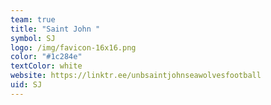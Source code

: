 ```yaml
---
team: true
title: "Saint John "
symbol: SJ
logo: /img/favicon-16x16.png
color: "#1c284e"
textColor: white
website: https://linktr.ee/unbsaintjohnseawolvesfootball
uid: SJ
---
```

